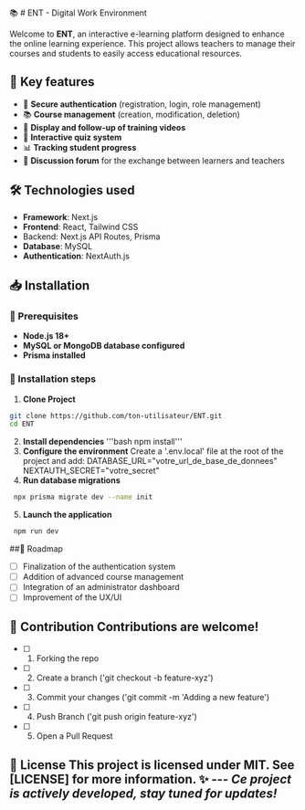 📚 # ENT - Digital Work Environment

Welcome to **ENT**, an interactive e-learning platform designed to enhance the online learning experience. This project allows teachers to manage their courses and students to easily access educational resources.

## 🚀 Key features

- 🔐 **Secure authentication** (registration, login, role management)
- 📚 **Course management** (creation, modification, deletion)
- 🎥 **Display and follow-up of training videos**
- 📝 **Interactive quiz system**
- 📊 **Tracking student progress**
- 💬 **Discussion forum** for the exchange between learners and teachers

## 🛠️ Technologies used

- **Framework**: Next.js
- **Frontend**: React, Tailwind CSS
- Backend: Next.js API Routes, Prisma
- **Database**: MySQL
- **Authentication**: NextAuth.js

## 📥 Installation

### 📌 Prerequisites

- **Node.js 18+**
- **MySQL or MongoDB database configured**
- **Prisma installed**

### 🔧 Installation steps

1. **Clone Project**

```bash
git clone https://github.com/ton-utilisateur/ENT.git
cd ENT
```
2. **Install dependencies**
    '''bash npm install'''
3. **Configure the environment**
   Create a '.env.local' file at the root of the project and add:
   DATABASE_URL="votre_url_de_base_de_donnees"
    NEXTAUTH_SECRET="votre_secret"
4. **Run database migrations**
```bash
 npx prisma migrate dev --name init
```
5. **Launch the application**
```bash
 npm run dev
```
##📅 Roadmap
 - [ ] Finalization of the authentication system
 - [ ] Addition of advanced course management
 - [ ] Integration of an administrator dashboard
 - [ ] Improvement of the UX/UI
## 🤝 Contribution Contributions are welcome!
 - [ ] 1. Forking the repo
 - [ ] 2. Create a branch ('git checkout -b feature-xyz')
 - [ ] 3. Commit your changes ('git commit -m 'Adding a new feature')
 - [ ] 4. Push Branch ('git push origin feature-xyz')
 - [ ] 5. Open a Pull Request
## 📜 License This project is licensed under MIT. See [LICENSE] for more information. ✨ --- _Ce project is actively developed, stay tuned for updates!_
